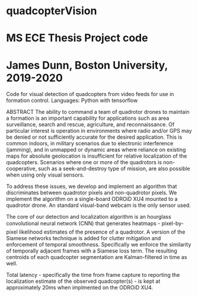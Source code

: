 # quadcopterVision
# MS ECE Thesis Project code
# James Dunn, Boston University, 2019-2020

Code for visual detection of quadcopters from video feeds for use in formation control.
Languages: Python with tensorflow

ABSTRACT
The ability to command a team of quadrotor drones to maintain a formation is an important capability for applications such as area surveillance, search and rescue, agriculture, and reconnaissance.  Of particular interest is operation in environments where radio and/or GPS may be denied or not sufficiently accurate for the desired application.  This is common indoors, in military scenarios due to electronic interference (jamming), and in unmapped or dynamic areas where reliance on existing maps for absolute geolocation is insufficient for relative localization of the quadcopters.  Scenarios where one or more of the quadrotors is non-cooperative, such as a seek-and-destroy type of mission, are also possible when using only visual sensors.

To address these issues, we develop and implement an algorithm that discriminates between quadrotor pixels and non-quadrotor pixels.  We implement the algorithm on a single-board ODROiD XU4 mounted to a quadrotor drone. An standard visual-band webcam is the only sensor used.

The core of our detection and localization algorithm is an hourglass convolutional neural network (CNN) that generates heatmaps - pixel-by-pixel likelihood estimates of the presence of a quadrotor.  A version of the Siamese networks technique is added for clutter mitigation and enforcement of temporal smoothness. Specifically we enforce the similarity of temporally adjacent frames with a Siamese loss term. The resulting centroids of each quadcopter segmentation are Kalman-filtered in time as well.

Total latency - specifically the time from frame capture to reporting the localization estimate of the observed quadcopter(s) - is kept at approximately 20ms when implmented on the ODROiD XU4. 
